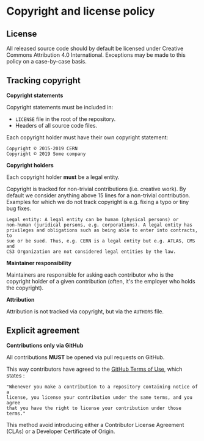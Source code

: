 Copyright and license policy
============================

License
-------
All released source code should by default be licensed under Creative Commons Attribution 4.0 International.
Exceptions may be made to this policy on a case-by-case basis.

Tracking copyright
------------------
**Copyright statements**

Copyright statements must be included in:

- ``LICENSE`` file in the root of the repository.
- Headers of all source code files.

Each copyright holder must have their own copyright statement:

    Copyright © 2015-2019 CERN
    Copyright © 2019 Some company

**Copyright holders**

Each copyright holder **must** be a legal entity.

Copyright is tracked for non-trivial contributions (i.e. creative work). By
default we consider anything above 15 lines for a non-trivial contribution.
Examples for which we do not track copyright is e.g. fixing a typo or tiny
bug fixes.


```
Legal entity: A legal entity can be human (physical persons) or
non-human (juridical persons, e.g. corporations). A legal entity has
privileges and obligations such as being able to enter into contracts, to
sue or be sued. Thus, e.g. CERN is a legal entity but e.g. ATLAS, CMS and
CS3 Organization are not considered legal entities by the law.
```

**Maintainer responsibility**

Maintainers are responsible for asking each contributor who is the copyright
holder of a given contribution (often, it's the employer who holds the
copyright).

**Attribution**

Attribution is not tracked via copyright, but via the ``AUTHORS`` file.



Explicit agreement
------------------
**Contributions only via GitHub**

All contributions **MUST** be opened via pull requests on GitHub.

This way contributors have agreed to the [GitHub Terms of Use](https://help.github.com/articles/github-terms-of-service/#6-contributions-under-repository-license),
which states :

```
"Whenever you make a contribution to a repository containing notice of a
license, you license your contribution under the same terms, and you agree
that you have the right to license your contribution under those terms."
```

This method avoid introducing either a Contributor License Agreement (CLAs) or
a Developer Certificate of Origin.
